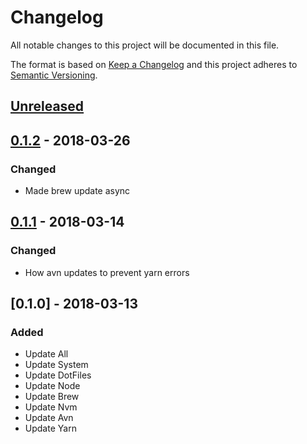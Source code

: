 # Changelog
All notable changes to this project will be documented in this file.

The format is based on [Keep a Changelog](http://keepachangelog.com/en/1.0.0/)
and this project adheres to [Semantic Versioning](http://semver.org/spec/v2.0.0.html).

## [Unreleased]

## [0.1.2] - 2018-03-26
### Changed
- Made brew update async

## [0.1.1] - 2018-03-14
### Changed
- How avn updates to prevent yarn errors

## [0.1.0] - 2018-03-13
### Added
- Update All
- Update System
- Update DotFiles
- Update Node
- Update Brew
- Update Nvm
- Update Avn
- Update Yarn


[Unreleased]: https://github.com/ENG618/eng-cli/compare/v0.1.1...HEAD
[0.1.1]: https://github.com/ENG618/eng-cli/compare/v0.1.0...v0.1.1
[0.1.2]: https://github.com/ENG618/eng-cli/compare/v0.1.1...v0.1.2
